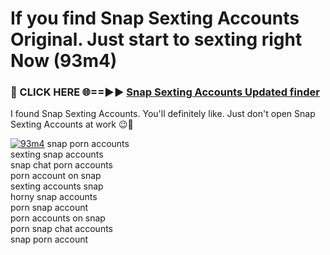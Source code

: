 # If you find Snap Sexting Accounts Original. Just start to sexting right Now (93m4)

<h3>🔴 CLICK HERE 🌐==►► <a href="https://tinyurl.com/mtbk5fxa" rel="nofollow">Snap Sexting Accounts Updated finder</a></h3>

I found Snap Sexting Accounts. You'll definitely like. Just don't open Snap Sexting Accounts at work 😉💬

[![93m4](https://i.imgur.com/Q8WKrnY.jpeg)](https://tinyurl.com/mtbk5fxa)
snap porn accounts<br>
sexting snap accounts<br>
snap chat porn accounts<br>
porn account on snap<br>
sexting accounts snap<br>
horny snap accounts<br>
porn snap account<br>
porn accounts on snap<br>
porn snap chat accounts<br>
snap porn account